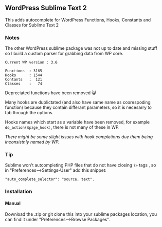## WordPress Sublime Text 2

This adds autocomplete for WordPress Functions, Hooks, Constants and Classes for Sublime Text 2

### Notes

The other WordPress sublime package was not up to date and missing stuff so I build a custom parser for grabbing data from WP core.

    Current WP version : 3.6
     
    Functions  : 3165
    Hooks      : 1544
    Contants   :  121
    Classes    :   74


Depreciated functions have been removed :smiley_cat:  

Many hooks are duplictated (and also have same name as coorespoding function) because they contain differant parameters, so it is necesarry to tab through the options.

Hooks names which start as a variable have been removed, for example `do_action($page_hook)`, there is not many of these in WP.

*There might be some slight issues with hook completions due them being inconsistnly named by WP.*


### Tip

Sublime won't autcompleting PHP files that do not have closing `?>` tags , so in "Preferences-->Settings-User" add this snippet:

    "auto_complete_selector": "source, text",

### Installation


#### Manual
  
Download the .zip or git clone this into your sublime packages location, you can find it under "Preferences-->Browse Packages".

